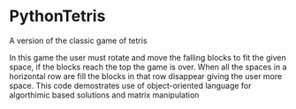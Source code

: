 # PythonTetris
A version of the classic game of tetris

In this game the user must rotate and move the falling blocks to fit the given space, if the blocks reach the top the game is over.
When all the spaces in a horizontal row are fill the blocks in that row disappear giving the user more space.
This code demostrates use of object-oriented language for algorthimic based solutions and matrix manipulation
